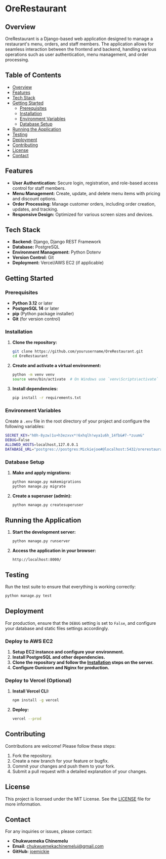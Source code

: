 # OreRestaurant

## Overview

OreRestaurant is a Django-based web application designed to manage a restaurant's menu, orders, and staff members. The application allows for seamless interaction between the frontend and backend, handling various operations such as user authentication, menu management, and order processing.

## Table of Contents

- [Overview](#overview)
- [Features](#features)
- [Tech Stack](#tech-stack)
- [Getting Started](#getting-started)
  - [Prerequisites](#prerequisites)
  - [Installation](#installation)
  - [Environment Variables](#environment-variables)
  - [Database Setup](#database-setup)
- [Running the Application](#running-the-application)
- [Testing](#testing)
- [Deployment](#deployment)
- [Contributing](#contributing)
- [License](#license)
- [Contact](#contact)

## Features

- **User Authentication:** Secure login, registration, and role-based access control for staff members.
- **Menu Management:** Create, update, and delete menu items with pricing and discount options.
- **Order Processing:** Manage customer orders, including order creation, updates, and tracking.
- **Responsive Design:** Optimized for various screen sizes and devices.

## Tech Stack

- **Backend:** Django, Django REST Framework
- **Database:** PostgreSQL
- **Environment Management:** Python Dotenv
- **Version Control:** Git
- **Deployment:** Vercel/AWS EC2 (if applicable)

## Getting Started

### Prerequisites

- **Python 3.12** or later
- **PostgreSQL 14** or later
- **pip** (Python package installer)
- **Git** (for version control)

### Installation

1. **Clone the repository:**
   ```bash
   git clone https://github.com/yourusername/OreRestaurant.git
   cd OreRestaurant
   ```

2. **Create and activate a virtual environment:**
   ```bash
   python -m venv venv
   source venv/bin/activate  # On Windows use `venv\Scripts\activate`
   ```

3. **Install dependencies:**
   ```bash
   pip install -r requirements.txt
   ```

### Environment Variables

Create a `.env` file in the root directory of your project and configure the following variables:

```bash
SECRET_KEY="h0h-8yzw)1u+h3ezxvx*!6xhqlh!wya1u6h_14fb&#7-*zuum&"
DEBUG=False
ALLOWED_HOSTS=localhost,127.0.0.1
DATABASE_URL="postgres://postgres:Mickiejoe#@localhost:5432/orerestaurant"
```

### Database Setup

1. **Make and apply migrations:**
   ```bash
   python manage.py makemigrations
   python manage.py migrate
   ```

2. **Create a superuser (admin):**
   ```bash
   python manage.py createsuperuser
   ```

## Running the Application

1. **Start the development server:**
   ```bash
   python manage.py runserver
   ```

2. **Access the application in your browser:**
   ```
   http://localhost:8000/
   ```

## Testing

Run the test suite to ensure that everything is working correctly:

```bash
python manage.py test
```

## Deployment

For production, ensure that the `DEBUG` setting is set to `False`, and configure your database and static files settings accordingly.

### Deploy to AWS EC2

1. **Setup EC2 instance and configure your environment.**
2. **Install PostgreSQL and other dependencies.**
3. **Clone the repository and follow the [Installation](#installation) steps on the server.**
4. **Configure Gunicorn and Nginx for production.**

### Deploy to Vercel (Optional)

1. **Install Vercel CLI:**
   ```bash
   npm install -g vercel
   ```
2. **Deploy:**
   ```bash
   vercel --prod
   ```

## Contributing

Contributions are welcome! Please follow these steps:

1. Fork the repository.
2. Create a new branch for your feature or bugfix.
3. Commit your changes and push them to your fork.
4. Submit a pull request with a detailed explanation of your changes.

## License

This project is licensed under the MIT License. See the [LICENSE](LICENSE) file for more information.

## Contact

For any inquiries or issues, please contact:

- **Chukwuemeka Chinemelu**
- **Email:** chukwuemekachinemeluj@gmail.com
- **GitHub:** [joemickie](https://github.com/joemickie)
